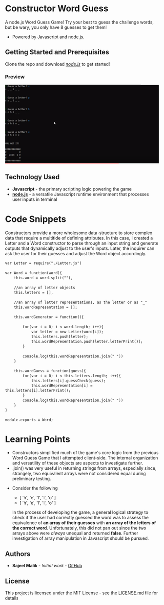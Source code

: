 # Constructor Word Guess

A node.js Word Guess Game! Try your best to guess the challenge words, but be wary, you only have 8 guesses to get them!

* Powered by Javascript and node.js.

## Getting Started and Prerequisites

Clone the repo and download [*node.js*](https://nodejs.org/en/) to get started!

### Preview 
<!-- take a picture of the image and add it into the readme  -->
![Constructor Word Guess](https://raw.githubusercontent.com/sajeelmalik/Constructor-Word-Guess/master/assets/preview.PNG  "Constructor Word Guess")

## Technology Used

* **Javascript** - the primary scripting logic powering the game
* [**node.js**](https://nodejs.org/en/) - a versatile Javascript runtime environment that processes user inputs in terminal

# Code Snippets
<!-- put snippets of code inside ``` ``` so it will look like code -->
<!-- if you want to put blockquotes use a > -->

Constructors provide a more wholesome data-structure to store complex data that require a multitide of defining attributes. In this case, I created a Letter and a Word constructor to parse through an input string and generate outputs that dynamically adjust to the user's inputs. Later, the inquirer can ask the user for their guesses and adjust the Word object accordingly.

```
var Letter = require("./Letter.js")

var Word = function(word){
    this.word = word.split(""),

    //an array of letter objects
    this.letters = [],
    
    //an array of letter representations, as the letter or as "_"
    this.wordRepresentation = [];

    this.wordGenerator = function(){

        for(var i = 0; i < word.length; i++){
            var letter = new Letter(word[i]);
            this.letters.push(letter);
            this.wordRepresentation.push(letter.letterPrint());
        }
        
        console.log(this.wordRepresentation.join(" "))
    }

    this.wordGuess = function(guess){
        for(var i = 0; i < this.letters.length; i++){
            this.letters[i].guessCheck(guess);
            this.wordRepresentation[i] = this.letters[i].letterPrint();
        }
        console.log(this.wordRepresentation.join(" "))
    }
}

module.exports = Word;

```

# Learning Points
<!-- Learning points where you would write what you thought was helpful -->
* Constructors simplified much of the game's core logic from the previous Word Guess Game that I attempted client-side. The internal organization and versatility of these objects are aspects to investigate further.
* .join() was very useful in returning strings from arrays, especially since, strangely, two equivalent arrays were not considered equal during preliminary testing.
 - Consider the following 
   - [ 'h', 'e', 'l', 'l', 'o' ] 
   - [ 'h', 'e', 'l', 'l', 'o' ]

    In the process of developing the game, a general logical strategy to check if the user had correctly guessed the word was to assess the equivalence of **an array of their guesses** with **an array of the letters of the correct word**. Unfortunately, this did not pan out since the two arrays above were *always* unequal and returned **false**. Further investigation of array manipulation in Javascript should be pursued.


## Authors

* **Sajeel Malik** - *Initial work* - [GitHub](https://github.com/sajeelmalik)

## License

This project is licensed under the MIT License - see the [LICENSE.md](LICENSE.md) file for details
